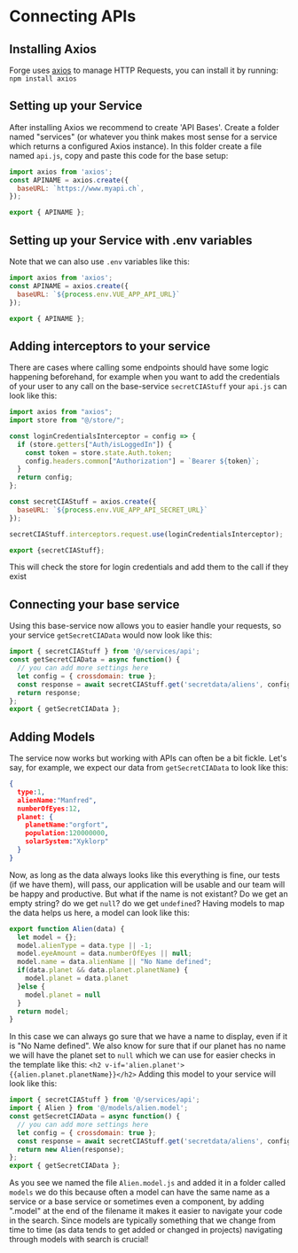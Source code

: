 # Connecting APIs

## Installing Axios
Forge uses [axios](https://github.com/axios/axios/) to manage HTTP Requests, you can install it by running:
`npm install axios`

## Setting up your Service
After installing Axios we recommend to create 'API Bases'. Create a folder named "services" (or whatever you think makes most sense for a service which returns a configured Axios instance). In this folder create a file named `api.js`, copy and paste this code for the base setup:
```javascript
import axios from 'axios';
const APINAME = axios.create({
  baseURL: `https://www.myapi.ch`,
});

export { APINAME };
```

## Setting up your Service with .env variables
Note that we can also use `.env` variables like this:
```javascript
import axios from 'axios';
const APINAME = axios.create({
  baseURL: `${process.env.VUE_APP_API_URL}`
});

export { APINAME };
```
## Adding interceptors to your service
There are cases where calling some endpoints should have some logic happening beforehand, for example when you want to add the credentials of your user to any call on the base-service `secretCIAStuff` your `api.js` can look like this:
```javascript
import axios from "axios";
import store from "@/store/";

const loginCredentialsInterceptor = config => {
  if (store.getters["Auth/isLoggedIn"]) {
    const token = store.state.Auth.token;
    config.headers.common["Authorization"] = `Bearer ${token}`;
  }
  return config;
};

const secretCIAStuff = axios.create({
  baseURL: `${process.env.VUE_APP_API_SECRET_URL}`
});

secretCIAStuff.interceptors.request.use(loginCredentialsInterceptor);

export {secretCIAStuff};
```
This will check the store for login credentials and add them to the call if they exist

## Connecting your base service
Using this base-service now allows you to easier handle your requests, so your service `getSecretCIAData` would now look like this:
```javascript
import { secretCIAStuff } from '@/services/api';
const getSecretCIAData = async function() {
  // you can add more settings here
  let config = { crossdomain: true };
  const response = await secretCIAStuff.get('secretdata/aliens', config);
  return response;
};
export { getSecretCIAData };
```
## Adding Models
The service now works but working with APIs can often be a bit fickle.
Let's say, for example, we expect our data from `getSecretCIAData` to look like this:
```JSON
{
  type:1,
  alienName:"Manfred",
  numberOfEyes:12,
  planet: {
    planetName:"orgfort",
    population:120000000,
    solarSystem:"Xyklorp"
  }
}
```
Now, as long as the data always looks like this everything is fine, our tests (if we have them), will pass, our application will be usable and our team will be happy and productive. But what if the name is not existant? Do we get an empty string? do we get `null`? do we get `undefined`?
Having models to map the data helps us here, a model can look like this:
```javascript
export function Alien(data) {
  let model = {};
  model.alienType = data.type || -1;
  model.eyeAmount = data.numberOfEyes || null;
  model.name = data.alienName || "No Name defined";
  if(data.planet && data.planet.planetName) {
    model.planet = data.planet
  }else {
    model.planet = null
  }
  return model;
}
```
In this case we can always go sure that we have a name to display, even if it is "No Name defined". We also know for sure that if our planet has no name we will have the planet set to `null` which we can use for easier checks in the template like this:
`<h2 v-if='alien.planet'>{{alien.planet.planetName}}</h2>`
Adding this model to your service will look like this:
```javascript
import { secretCIAStuff } from '@/services/api';
import { Alien } from '@/models/alien.model';
const getSecretCIAData = async function() {
  // you can add more settings here
  let config = { crossdomain: true };
  const response = await secretCIAStuff.get('secretdata/aliens', config);
  return new Alien(response);
};
export { getSecretCIAData };
```
As you see we named the file `Alien.model.js` and added it in a folder called `models` we do this because often a model can have the same name as a service or a base service or sometimes even a component, by adding ".model" at the end of the filename it makes it easier to navigate your code in the search. Since models are typically something that we change from time to time (as data tends to get added or changed in projects) navigating through models with search is crucial!


